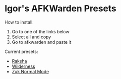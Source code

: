 # Igor's AFKWarden Presets

How to install:

1. Go to one of the links below
2. Select all and copy
3. Go to afkwarden and paste it

Current presets:

- [Raksha](https://raw.githubusercontent.com/igorscc/afkwarden-presets/master/raksha.json)
- [Wilderness](https://raw.githubusercontent.com/igorscc/afkwarden-presets/master/wilderness.json)
- [Zuk Normal Mode](https://raw.githubusercontent.com/igorscc/afkwarden-presets/master/zuk-nm-rsguy.json)
